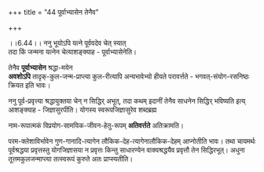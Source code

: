 +++
title = "44 पूर्वाभ्यासेन तेनैव"

+++
  
  
।।6.44।। ननु भूयोऽपि यत्ने पूर्ववदेव चेत् स्यात्  
तदा किं जन्मना यत्नेन चेत्याशङ्क्याह - पूर्वाभ्यासेनेति। 

तेनैव **पूर्वाभ्यासेन** श्रद्धा-मयेन  
**अवशोऽपि** तादृक्-कुल-जन्म-प्राप्त्या कुल-रीत्यापि अन्यभावेभ्यो हीयते परावर्त्तते - भगवत्-संयोग-रसनिष्ठः क्रियत इति भावः।  

ननु पूर्व-प्रवृत्त्या श्रद्धायुक्तया चेन् न सिद्धिर् अभूत्, तदा कथम् इदानीं तेनैव साधनेन सिद्धिर् भविष्यति इत्य् आशङ्क्याह - जिज्ञासुरपीति। योगस्य स्वरूपजिज्ञासुरेव शब्दब्रह्म

नाम-रूपात्मकं विप्रयोग-सामयिक-जीवन-हेतु-रूपम् **अतिवर्त्तते** अतिक्रामति।

परम-क्लेशाविर्भावेन गुण-गानादि-त्यागेन लौकिक-देह-त्यागेनालौकिक-देहम् आप्नोतीति भावः। तथा चायमर्थः पूर्वश्रद्धया प्रवृत्तस्तु योगजिज्ञासया न प्रवृत्तः
किन्तु साधारण्येन वाक्यश्रद्धयैव प्रवृत्तौ तेन सिद्धिरभूत्। अधुना
तूत्तमकुलजन्माप्त्या तत्स्वरूपं कुरुते अतः प्राप्स्यतीति।  
  
